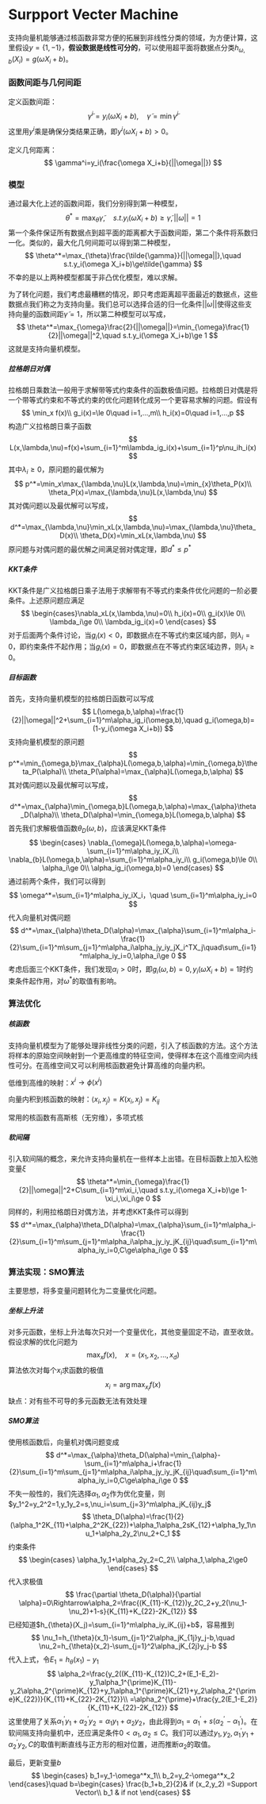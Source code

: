 # Surpport Vecter Machine

支持向量机能够通过核函数非常方便的拓展到非线性分类的领域，为方便计算，这里假设$y=\{1,-1\}$，**假设数据是线性可分的**，可以使用超平面将数据点分类$h_{\omega,b}(X_i)=g(\omega X_i+b)$。

###  函数间距与几何间距

定义函数间距：
$$
\tilde{\gamma}^i=y_i(\omega X_i+b),\quad \tilde{\gamma}=\min \tilde{\gamma}^i
$$
这里用$y^i$乘是确保分类结果正确，即$y^i(\omega X_i+b)>0$。

定义几何距离：
$$
\gamma^i=y_i(\frac{\omega X_i+b}{||\omega||})
$$

### 模型

通过最大化上述的函数间距，我们分别得到第一种模型，
$$
\theta^*=\max_{\theta}\tilde{\gamma},\quad s.t.y_i(\omega X_i+b)\ge\tilde{\gamma},||\omega||=1
$$
第一个条件保证所有数据点到超平面的距离都大于函数间距，第二个条件将系数归一化。类似的，最大化几何间距可以得到第二种模型，
$$
\theta^*=\max_{\theta}\frac{\tilde{\gamma}}{||\omega||},\quad s.t.y_i(\omega X_i+b)\ge\tilde{\gamma}
$$
不幸的是以上两种模型都属于非凸优化模型，难以求解。

为了转化问题，我们考虑最糟糕的情况，即只考虑距离超平面最近的数据点，这些数据点我们称之为支持向量。我们总可以选择合适的归一化条件$||\omega||$使得这些支持向量的函数间距$\tilde{\gamma}=1$，所以第二种模型可以写成，
$$
\theta^*=\max_{\omega}\frac{2}{||\omega||}=\min_{\omega}\frac{1}{2}||\omega||^2,\quad s.t.y_i(\omega X_i+b)\ge 1
$$
这就是支持向量机模型。

##### 拉格朗日对偶

拉格朗日乘数法一般用于求解带等式约束条件的函数极值问题。拉格朗日对偶是将一个带等式约束和不等式约束的优化问题转化成另一个更容易求解的问题。假设有
$$
\min_x f(x)\\
g_i(x)=\le 0\quad i=1,...,m\\
h_i(x)=0\quad i=1,...,p
$$
构造广义拉格朗日乘子函数
$$
L(x,\lambda,\nu)=f(x)+\sum_{i=1}^m\lambda_ig_i(x)+\sum_{i=1}^p\nu_ih_i(x)
$$
其中$\lambda_i\ge0$，原问题的最优解为
$$
p^*=\min_x\max_{\lambda,\nu}L(x,\lambda,\nu)=\min_{x}\theta_P(x)\\
\theta_P(x)=\max_{\lambda,\nu}L(x,\lambda,\nu)
$$
其对偶问题以及最优解可以写成，
$$
d^*=\max_{\lambda,\nu}\min_xL(x,\lambda,\nu)=\max_{\lambda,\nu}\theta_D(x)\\
\theta_D(x)=\min_xL(x,\lambda,\nu)
$$
原问题与对偶问题的最优解之间满足弱对偶定理，即$d^*\le p^*$

##### KKT条件

KKT条件是广义拉格朗日乘子法用于求解带有不等式约束条件优化问题的一阶必要条件。上述原问题应满足
$$
\begin{cases}\nabla_xL(x,\lambda,\nu)=0\\
h_i(x)=0\\
g_i(x)\le 0\\
\lambda_i\ge 0\\
\lambda_ig_i(x)=0
\end{cases}
$$
对于后面两个条件讨论，当$g_i(x)<0$，即数据点在不等式约束区域内部，则$\lambda_i=0$，即约束条件不起作用；当$g_i(x)=0$，即数据点在不等式约束区域边界，则$\lambda_i\ge 0$。

##### 目标函数

首先，支持向量机模型的拉格朗日函数可以写成
$$
L(\omega,b,\alpha)=\frac{1}{2}||\omega||^2+\sum_{i=1}^m\alpha_ig_i(\omega,b),\quad g_i(\omega,b)=(1-y_i(\omega X_i+b))
$$
支持向量机模型的原问题
$$
p^*=\min_{\omega,b}\max_{\alpha}L(\omega,b,\alpha)=\min_{\omega,b}\theta_P(\alpha)\\
\theta_P(\alpha)=\max_{\alpha}L(\omega,b,\alpha)
$$
其对偶问题以及最优解可以写成，
$$
d^*=\max_{\alpha}\min_{\omega,b}L(\omega,b,\alpha)=\max_{\alpha}\theta_D(\alpha)\\
\theta_D(\alpha)=\min_{\omega,b}L(\omega,b,\alpha)
$$
首先我们求解极值函数$\theta_D(\omega,b)$，应该满足KKT条件
$$
\begin{cases}
\nabla_{\omega}L(\omega,b,\alpha)=\omega-\sum_{i=1}^m\alpha_iy_iX_i\\
\nabla_{b}L(\omega,b,\alpha)=\sum_{i=1}^m\alpha_iy_i\\
g_i(\omega,b)\le 0\\
\alpha_i\ge 0\\
\alpha_ig_i(\omega,b)=0
\end{cases}
$$
通过前两个条件，我们可以得到
$$
\omega^*=\sum_{i=1}^m\alpha_iy_iX_i，\quad \sum_{i=1}^m\alpha_iy_i=0
$$
代入向量机对偶问题
$$
d^*=\max_{\alpha}\theta_D(\alpha)=\max_{\alpha}\sum_{i=1}^m\alpha_i-\frac{1}{2}\sum_{i=1}^m\sum_{j=1}^m\alpha_i\alpha_jy_iy_jX_i^TX_j\quad\sum_{i=1}^m\alpha_iy_i=0,\alpha_i\ge 0
$$
考虑后面三个KKT条件，我们发现$\alpha_i>0$时，即$g_i(\omega,b)=0,y_i(\omega X_i+b)=1$时约束条件起作用，对$\omega^*$的取值有影响。

### 算法优化

##### 核函数

支持向量机模型为了能够处理非线性分类的问题，引入了核函数的方法。这个方法将样本的原始空间映射到一个更高维度的特征空间，使得样本在这个高维空间内线性可分。在高维空间又可以利用核函数避免计算高维的向量内积。

低维到高维的映射：$x^i\to\phi(x^i)$

向量内积到核函数的映射：$\langle x_i,x_j\rangle=K(x_i,x_j)=K_{ij}$

常用的核函数有高斯核（无穷维），多项式核

##### 软间隔

引入软间隔的概念，来允许支持向量机在一些样本上出错。在目标函数上加入松弛变量$\xi$
$$
\theta^*=\min_{\omega}\frac{1}{2}||\omega||^2+C\sum_{i=1}^m\xi_i,\quad s.t.y_i(\omega X_i+b)\ge 1-\xi_i,\xi_i\ge 0
$$
同样的，利用拉格朗日对偶方法，并考虑KKT条件可以得到
$$
d^*=\max_{\alpha}\theta_D(\alpha)=\max_{\alpha}\sum_{i=1}^m\alpha_i-\frac{1}{2}\sum_{i=1}^m\sum_{j=1}^m\alpha_i\alpha_jy_iy_jK_{ij}\quad\sum_{i=1}^m\alpha_iy_i=0,C\ge\alpha_i\ge 0
$$

### 算法实现：SMO算法

主要思想，将多变量问题转化为二变量优化问题。

##### 坐标上升法

对多元函数，坐标上升法每次只对一个变量优化，其他变量固定不动，直至收敛。假设求解的优化问题为
$$
\max_{x}f(x),\quad x=(x_1,x_2,...,x_d)
$$
算法依次对每个$x_i$求函数的极值
$$
x_i=\arg\max_{x_i} f(x)
$$
缺点：对有些不可导的多元函数无法有效处理

##### SMO算法

使用核函数后，向量机对偶问题变成
$$
d^*=\max_{\alpha}\theta_D(\alpha)=\min_{\alpha}-\sum_{i=1}^m\alpha_i+\frac{1}{2}\sum_{i=1}^m\sum_{j=1}^m\alpha_i\alpha_jy_iy_jK_{ij}\quad\sum_{i=1}^m\alpha_iy_i=0,C\ge\alpha_i\ge 0
$$
不失一般性的，我们先选择$\alpha_1,\alpha_2$作为优化变量，则$y_1^2=y_2^2=1,y_1y_2=s,\nu_i=\sum_{j=3}^m\alpha_jK_{ij}y_j$
$$
\theta_D(\alpha)=\frac{1}{2}(\alpha_1^2K_{11}+\alpha_2^2K_{22})+\alpha_1\alpha_2sK_{12}+\alpha_1y_1\nu_1+\alpha_2y_2\nu_2+C_1
$$
约束条件
$$
\begin{cases}
\alpha_1y_1+\alpha_2y_2=C_2\\
\alpha_1,\alpha_2\ge0
\end{cases}
$$
代入求极值
$$
\frac{\partial \theta_D(\alpha)}{\partial \alpha}=0\Rightarrow\alpha_2=\frac{(K_{11}-K_{12})y_2C_2+y_2(\nu_1-\nu_2)+1-s}{K_{11}+K_{22}-2K_{12}}
$$
已经知道$h_{\theta}(X_j)=\sum_{i=1}^m\alpha_iy_iK_{ij}+b$，容易推到
$$
\nu_1=h_{\theta}(x_1)-\sum_{j=1}^2\alpha_jK_{1j}y_j-b,\quad \nu_2=h_{\theta}(x_2)-\sum_{j=1}^2\alpha_jK_{2j}y_j-b
$$
代入上式，令$E_1=h_{\theta}(x_1)-y_1$
$$
\alpha_2=\frac{y_2((K_{11}-K_{12})C_2+(E_1-E_2)-y_1\alpha_1^{\prime}K_{11}-y_2\alpha_2^{\prime}K_{12}+y_1\alpha_1^{\prime}K_{21}+y_2\alpha_2^{\prime}K_{22})}{K_{11}+K_{22}-2K_{12}}\\
=\alpha_2^{\prime}+\frac{y_2(E_1-E_2)}{K_{11}+K_{22}-2K_{12}}
$$
这里使用了关系$\alpha_1^{\prime}y_1+\alpha_2^{\prime}y_2=\alpha_1y_1+\alpha_2y_2$，由此得到$\alpha_1=\alpha_1^{\prime}+s(\alpha_2^{\prime}-\alpha_1^{\prime})$。在软间隔支持向量机中，还应满足条件$0< \alpha_1,\alpha_2\le C$。我们可以通过$y_1,y_2,\alpha_1^{\prime}y_1+\alpha_2^{\prime}y_2,C$的取值判断直线与正方形的相对位置，进而推断$\alpha_2$的取值。

最后，更新变量$b$
$$
\begin{cases}
b_1=y_1-\omega^*x_1\\
b_2=y_2-\omega^*x_2
\end{cases}\quad
b=\begin{cases}
\frac{b_1+b_2}{2}& if (x_2,y_2) =Support Vector\\
b_1 & if not
\end{cases}
$$
